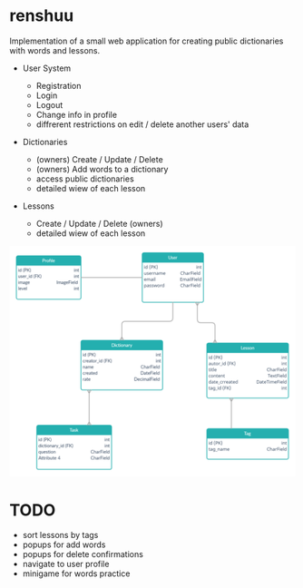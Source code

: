 # renshuu
Implementation of a small web application for creating public dictionaries with words and lessons.

* User System 
  * Registration
  * Login
  * Logout
  * Change info in profile
  * diffrerent restrictions on edit / delete another users' data
 
* Dictionaries
  * (owners) Create / Update / Delete 
  * (owners) Add words to a dictionary
  * access public dictionaries
  * detailed wiew of each lesson
 
* Lessons
  * Create / Update / Delete (owners)
  * detailed wiew of each lesson  
  
![db diagram](/diagram.png)
  
# TODO
 * sort lessons by tags
 * popups for add words
 * popups for delete confirmations
 * navigate to user profile
 * minigame for words practice

